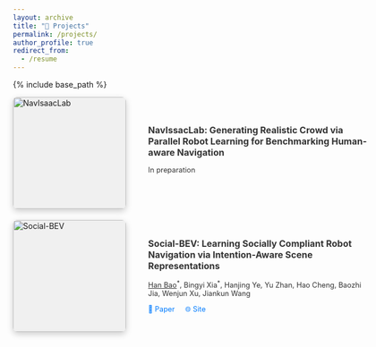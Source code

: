 ```yaml
---
layout: archive
title: "📝 Projects"
permalink: /projects/
author_profile: true
redirect_from:
  - /resume
---
```


{% include base_path %}

<div style="display: flex; flex-wrap: wrap; gap: 20px;">

  <!-- Project 1 -->
  <div style="display: flex; align-items: center; width: 100%; max-width: 800px;">
    <div style="flex: 0 0 40%; height: 200px; background-color: #f0f0f0; margin-right: 20px; 
                box-shadow: 0 4px 12px rgba(0,0,0,0.2); border-radius: 8px; overflow: hidden;">
      <a href="https://broln7.github.io/NavIsaacLab-web/" target="_blank">
        <img src="https://i.imgur.com/CZ29iuP.gif" alt="NavIsaacLab" style="width: 100%; height: 100%;">
      </a>
    </div>
    <div style="flex: 0 0 80%; padding: 20px;">
    <h2 style="margin-top: 0; font-size: 1.0rem; color: #333;">
      NavIssacLab: Generating Realistic Crowd via Parallel Robot Learning for Benchmarking Human-aware Navigation
    </h2>
      <!-- <p>Bingyi Xia<sup>1</sup>, <u>Han Bao</u><sup>1</sup>, ..., Yuhan Pang, Guangcheng Chen, Wenjun Xu, Jiankun Wang</p> -->
    <p style="font-size: 0.8rem; color: #333;">
    In preparation
    </p>
    </div>
  </div>

  <!-- Project 2 -->
<div style="display: flex; align-items: center; width: 100%; max-width: 800px;">
  <div style="flex: 0 0 40%; height: 200px; background-color: #f0f0f0; margin-right: 20px; 
              box-shadow: 0 4px 12px rgba(0,0,0,0.2); border-radius: 8px; overflow: hidden;">
    <a href="https://broln7.github.io/socialbev.io/" target="_blank">
      <img src="https://i.imgur.com/7TBtszI.png" alt="Social-BEV" style="width: 100%; height: 100%;">
    </a>
  </div>
  <div style="flex: 0 0 80%; padding: 20px;">
    <h2 style="margin-top: 0; font-size: 1.0rem; color: #333;">
      Social-BEV: Learning Socially Compliant Robot Navigation via Intention-Aware Scene Representations
    </h2>
    <p style="font-size: 0.8rem; color: #333;">
      <u>Han Bao</u><sup>*</sup>, Bingyi Xia<sup>*</sup>, Hanjing Ye, Yu Zhan, Hao Cheng, Baozhi Jia, Wenjun Xu, Jiankun Wang
    </p>
    <!-- 并排的 Paper 和 Site 链接 -->
    <p style="margin: 5px 0 0 0; font-size: 0.8rem;">
      <a href="https://arxiv.org/abs/xxxx.xxxxx" target="_blank" style="color: #007BFF; text-decoration: none; margin-right: 15px;">
        📄 Paper
      </a>
      <a href="https://broln7.github.io/socialbev.io/" target="_blank" style="color: #007BFF; text-decoration: none;">
        🌐 Site
      </a>
    </p>
  </div>
</div>
